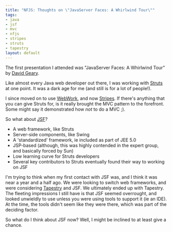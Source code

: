 ```yaml
--- 
title: "NFJS: Thoughts on \"JavaServer Faces: A Whirlwind Tour\""
tags: 
- java
- jsf
- mvc
- nfjs
- stripes
- struts
- tapestry
layout: default
---
```

The first presentation I attended was "JavaServer Faces: A Whirlwind Tour" by [David Geary](http://jroller.com/dgeary/).

Like almost every Java web developer out there, I was working with [Struts](http://struts.apache.org/) at one point. It was a dark age for me (and still is for a lot of people!).

I since moved on to use [WebWork](http://www.opensymphony.com/webwork/), and now [Stripes](http://mc4j.org/confluence/display/stripes/Home). If there's anything that you can give Struts for, is it really brought the MVC pattern to the forefront. Some might say it demonstrated how _not_ to do a MVC ;).

So what about [JSF](http://java.sun.com/javaee/javaserverfaces/)?
 * A web framework, like Struts
 * Server-side components, like Swing
 * A 'standardized' framework, ie included as part of JEE 5.0
 * JSP-based (although, this was highly contended in the expert group, and basically forced by Sun)
 * Low learning curve for Struts developers
 * Several key contributors to Struts eventually found their way to working on JSF

I'm trying to think when my first contact with JSF was, and I think it was near a year and a half ago. We were looking to switch web frameworks, and were considering [Tapestry](http://tapestry.apache.org/) and JSF. We ultimately ended up with Tapestry. The fleeting impressions I still have is that JSF seemed overrought, and looked unwieldly to use unless you were using tools to support it (ie an IDE). At the time, the tools didn't seem like they were there, which was part of the deciding factor. 

So what do I think about JSF now? Well, I might be inclined to at least give a chance.
